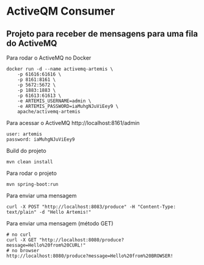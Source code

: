 # ActiveQM Consumer 
## Projeto para receber de mensagens para uma fila do ActiveMQ


Para rodar o ActiveMQ no Docker
``` 
docker run -d --name activemq-artemis \
    -p 61616:61616 \
    -p 8161:8161 \
    -p 5672:5672 \
    -p 1883:1883 \
    -p 61613:61613 \
    -e ARTEMIS_USERNAME=admin \
    -e ARTEMIS_PASSWORD=iaMuhgNJuViEey9 \
    apache/activemq-artemis
```

Para acessar o ActiveMQ
http://localhost:8161/admin
```
user: artemis
password: iaMuhgNJuViEey9
```

Build do projeto
```
mvn clean install
```

Para rodar o projeto
```
mvn spring-boot:run
```

Para enviar uma mensagem
```
curl -X POST "http://localhost:8083/produce" -H "Content-Type: text/plain" -d "Hello Artemis!"
```


Para enviar uma mensagem (método GET)
```
# no curl 
curl -X GET "http://localhost:8080/produce?message=Hello%20from%20CURL!"
# no browser
http://localhost:8080/produce?message=Hello%20from%20BROWSER!
```